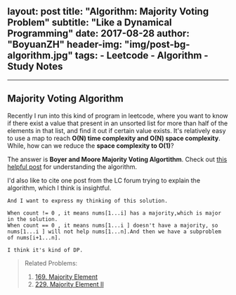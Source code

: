 layout:     post
title:      "Algorithm: Majority Voting Problem"
subtitle:   "Like a Dynamical Programming"
date:       2017-08-28
author:     "BoyuanZH"
header-img: "img/post-bg-algorithm.jpg"
tags:
    - Leetcode
    - Algorithm
    - Study Notes
---

----

## Majority Voting Algorithm

Recently I run into this kind of program in leetcode, where you want to know if there exist a value that present in an unsorted list for more than half of the elements in that list, and find it out if certain value exists. It's relatively easy to use a map to reach **O(N) time complexity and O(N) space complexity**. While, how can we reduce the **space complexity to O(1)**?

The answer is **Boyer and Moore Majority Voting Algortithm**. Check out [this helpful post](https://gregable.com/2013/10/majority-vote-algorithm-find-majority.html) for understanding the algorithm.

I'd also like to cite one post from the LC forum trying to explain the algorithm, which I think is insightful.

```
And I want to express my thinking of this solution.

When count != 0 , it means nums[1...i] has a majority,which is major in the solution.
When count == 0 , it means nums[1...i ] doesn't have a majority, so nums[1...i ] will not help nums[1...n].And then we have a subproblem of nums[i+1...n].

I think it's kind of DP.
```

> Related Problems:
> 
> 1. [169. Majority Element](https://leetcode.com/problems/majority-element/description/)
> 2. [229. Majority Element II](https://leetcode.com/problems/majority-element-ii/description/)
> 
> 
> 

